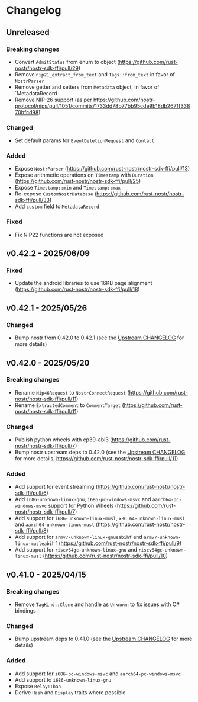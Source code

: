 # Changelog

<!-- All notable changes to this project will be documented in this file. -->

<!-- The format is based on [Keep a Changelog](https://keepachangelog.com/en/1.1.0/), -->
<!-- and this project adheres to [Semantic Versioning](https://semver.org/spec/v2.0.0.html). -->

<!-- Template

## Unreleased

### Breaking changes

### Changed

### Added

### Fixed

### Removed

### Deprecated

-->

## Unreleased

### Breaking changes

- Convert `AdmitStatus` from enum to object (https://github.com/rust-nostr/nostr-sdk-ffi/pull/29)
- Remove `nip21_extract_from_text` and `Tags::from_text` in favor of `NostrParser`
- Remove getter and setters from `Metadata` object, in favor of `MetadataRecord
- Remove NIP-26 support (as per https://github.com/nostr-protocol/nips/pull/1051/commits/1733dd78b77bb95cde9b18db2671f33870bfcd98)

### Changed

- Set default params for `EventDeletionRequest` and `Contact`

### Added

- Expose `NostrParser` (https://github.com/rust-nostr/nostr-sdk-ffi/pull/13)
- Expose arithmetic operations on `Timestamp` with `Duration` (https://github.com/rust-nostr/nostr-sdk-ffi/pull/25)
- Expose `Timestamp::min` and `Timestamp::max`
- Re-expose `CustomNostrDatabase` (https://github.com/rust-nostr/nostr-sdk-ffi/pull/33)
- Add `custom` field to `MetadataRecord`

### Fixed

- Fix NIP22 functions are not exposed

## v0.42.2 - 2025/06/09

### Fixed

- Update the android libraries to use 16KB page alignment (https://github.com/rust-nostr/nostr-sdk-ffi/pull/18)

## v0.42.1 - 2025/05/26

### Changed

- Bump nostr from 0.42.0 to 0.42.1 (see the [Upstream CHANGELOG] for more details)

## v0.42.0 - 2025/05/20

### Breaking changes

- Rename `Nip46Request` to `NostrConnectRequest` (https://github.com/rust-nostr/nostr-sdk-ffi/pull/11)
- Rename `ExtractedComment` to `CommentTarget` (https://github.com/rust-nostr/nostr-sdk-ffi/pull/11)

### Changed

- Publish python wheels with cp39-abi3 (https://github.com/rust-nostr/nostr-sdk-ffi/pull/7)
- Bump nostr upstream deps to 0.42.0 (see the [Upstream CHANGELOG] for more details, https://github.com/rust-nostr/nostr-sdk-ffi/pull/11)

### Added

- Add support for event streaming (https://github.com/rust-nostr/nostr-sdk-ffi/pull/6)
- Add `i686-unknown-linux-gnu`, `i686-pc-windows-msvc` and `aarch64-pc-windows-msvc` support for Python Wheels (https://github.com/rust-nostr/nostr-sdk-ffi/pull/7)
- Add support for `i686-unknown-linux-musl`, `x86_64-unknown-linux-musl` and `aarch64-unknown-linux-musl` (https://github.com/rust-nostr/nostr-sdk-ffi/pull/8)
- Add support for `armv7-unknown-linux-gnueabihf` and `armv7-unknown-linux-musleabihf` (https://github.com/rust-nostr/nostr-sdk-ffi/pull/9)
- Add support for `riscv64gc-unknown-linux-gnu` and `riscv64gc-unknown-linux-musl` (https://github.com/rust-nostr/nostr-sdk-ffi/pull/10)

## v0.41.0 - 2025/04/15

### Breaking changes

- Remove `TagKind::Clone` and handle as `Unknown` to fix issues with C# bindings

### Changed

- Bump upstream deps to 0.41.0 (see the [Upstream CHANGELOG] for more details)

### Added

- Add support for `i686-pc-windows-msvc` and `aarch64-pc-windows-msvc`
- Add support to `i686-unknown-linux-gnu`
- Expose `Relay::ban`
- Derive `Hash` and `Display` traits where possible

<!-- Links -->
[Upstream CHANGELOG]: https://github.com/rust-nostr/nostr/blob/master/CHANGELOG.md
